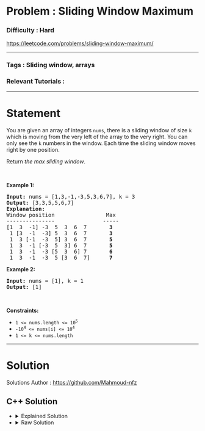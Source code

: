 # Problem : Sliding Window Maximum

### Difficulty : **Hard**

https://leetcode.com/problems/sliding-window-maximum/

---

### Tags : **Sliding window, arrays**

### Relevant Tutorials :



---

# Statement

<p>You are given an array of integers&nbsp;<code>nums</code>, there is a sliding window of size <code>k</code> which is moving from the very left of the array to the very right. You can only see the <code>k</code> numbers in the window. Each time the sliding window moves right by one position.</p>

<p>Return <em>the max sliding window</em>.</p>

<p>&nbsp;</p>
<p><strong class="example">Example 1:</strong></p>

<pre><strong>Input:</strong> nums = [1,3,-1,-3,5,3,6,7], k = 3
<strong>Output:</strong> [3,3,5,5,6,7]
<strong>Explanation:</strong> 
Window position                Max
---------------               -----
[1  3  -1] -3  5  3  6  7       <strong>3</strong>
 1 [3  -1  -3] 5  3  6  7       <strong>3</strong>
 1  3 [-1  -3  5] 3  6  7      <strong> 5</strong>
 1  3  -1 [-3  5  3] 6  7       <strong>5</strong>
 1  3  -1  -3 [5  3  6] 7       <strong>6</strong>
 1  3  -1  -3  5 [3  6  7]      <strong>7</strong>
</pre>

<p><strong class="example">Example 2:</strong></p>

<pre><strong>Input:</strong> nums = [1], k = 1
<strong>Output:</strong> [1]
</pre>

<p>&nbsp;</p>
<p><strong>Constraints:</strong></p>

<ul>
	<li><code>1 &lt;= nums.length &lt;= 10<sup>5</sup></code></li>
	<li><code>-10<sup>4</sup> &lt;= nums[i] &lt;= 10<sup>4</sup></code></li>
	<li><code>1 &lt;= k &lt;= nums.length</code></li>
</ul>


---

# Solution 

Solutions Author : https://github.com/Mahmoud-nfz

## C++ Solution

<ul>
<li>

<details>
    <summary>Explained Solution</summary>

```cpp
class Solution {
public:
    vector<int> maxSlidingWindow(vector<int>& nums, int k) {
        vector<int> ans;
        multiset<int> window;

        // Initialize the window with the first 'k' elements
        for (int i = 0; i < k; i++) {
            window.insert(nums[i]);
        }

        // Add the maximum of the initial window to the result
        ans.push_back(*window.rbegin());

        int i = 0, j = k;

        // Slide the window from left to right
        while (j < nums.size()) {
            // Remove the element that goes out of the window from the multiset
            window.erase(window.find(nums[i]));

            // Insert the new element that comes into the window
            window.insert(nums[j]);

            // Add the maximum of the current window to the result
            ans.push_back(*window.rbegin());

            i++;
            j++;
        }

        return ans;
    }
};

```
</details>
</li>

<li>
<details>
    <summary>Raw Solution</summary>

```cpp
class Solution {
public:
    vector<int> maxSlidingWindow(vector<int>& nums, int k) {
        vector<int> ans;
        multiset<int> window;
        for (int i = 0; i < k; i++) {
            window.insert(nums[i]);
        }
        ans.push_back(*window.rbegin());
        int i = 0, j = k;
        while (j < nums.size()) {
            window.erase(window.find(nums[i]));
            window.insert(nums[j]);
            ans.push_back(*window.rbegin());
            i++;
            j++;
        }
        return ans;
    }
};
```
</details>
</li>
</ul>
